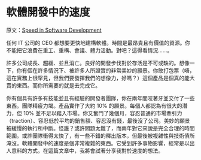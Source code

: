 # 軟體開發中的速度

原文：[Speed in Software Development](https://www.targetprocess.com/articles/speed-in-software-development/)

任何 IT 公司的 CEO 都想要更快地建構軟體。時間是最昂貴且有價值的資源。你不能把它浪費在重工、重構、會議、體力活動。對吧？這得看情況......。

許多公司成長、趨緩、並且消亡。良好的開發步伐對於存活是不可或缺的。想像一下，你有個在許多情況下、被許多人所證實的非常美妙的願景。你敢打包票（唔，這在實務上很罕見，但我們要發揮我們的想像力，好嗎？）這個產品是個真的能大賣的東西。而你所需要的就是去完成它。

你有個具有許多有技能並且有經驗的開發者團隊，你在兩年間咬著牙並交付了一些東西。團隊精疲力竭。產品實作了大約 10% 的願景。每個人都認為有很大的潛力，但 10% 並不足以踏入市場。你又奮鬥了幾個月，容忍普通的市場牽引力（traction）、容忍低於平均的銷售額、容忍沒有錢，最後沒了公司。美妙的願景被緩慢的執行所中斷。怪誰？或許問題太難了，而兩年對它來說是完全合理的時間範圍。或許團隊衝得太快了，有一些不錯的釋出版本，但最後被複雜性與技術債所淹沒。軟體開發中的速度是個非常複雜的東西。它受到許多事物影響，經常是以出人意料的方式。在這篇文章中，我將會試著分享我對於速度的想法。

